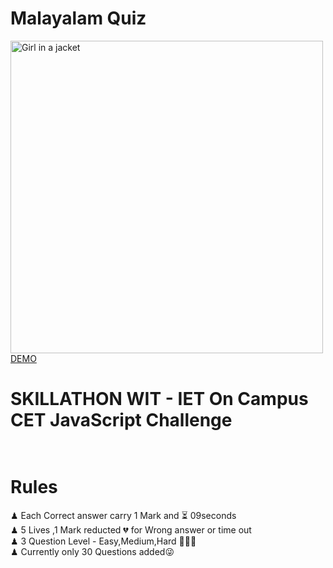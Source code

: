 # Malayalam Quiz

<img src="https://raw.githubusercontent.com/dontech09/ml-quiz/main/images/MacBook%20Pro%20-%202.jpg" alt="Girl in a jacket" width="500" ><br/>
<a href="https://dontech09.github.io/ml-quiz/">DEMO</a><br/>
# SKILLATHON  WIT - IET On Campus CET JavaScript Challenge<br/><br/>

# Rules<br/>
♟ Each Correct answer carry 1 Mark and ⏳ 09seconds<br/>
♟ 5 Lives ,1 Mark reducted 💔 for Wrong answer or time out<br/>
♟ 3 Question Level - Easy,Medium,Hard 🥇🥈🥈<br/>
♟ Currently only 30 Questions added😜<br/>

